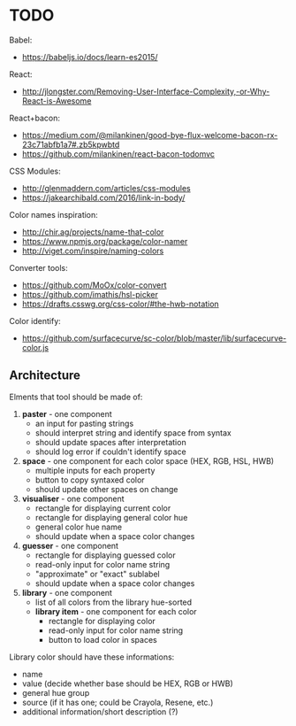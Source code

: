 # TODO

Babel:
- https://babeljs.io/docs/learn-es2015/

React:
- http://jlongster.com/Removing-User-Interface-Complexity,-or-Why-React-is-Awesome

React+bacon:
- https://medium.com/@milankinen/good-bye-flux-welcome-bacon-rx-23c71abfb1a7#.zb5kpwbtd
- https://github.com/milankinen/react-bacon-todomvc

CSS Modules:
- http://glenmaddern.com/articles/css-modules
- https://jakearchibald.com/2016/link-in-body/

Color names inspiration:

- http://chir.ag/projects/name-that-color
- https://www.npmjs.org/package/color-namer
- http://viget.com/inspire/naming-colors

Converter tools:

- https://github.com/MoOx/color-convert
- https://github.com/imathis/hsl-picker
- https://drafts.csswg.org/css-color/#the-hwb-notation

Color identify:

- https://github.com/surfacecurve/sc-color/blob/master/lib/surfacecurve-color.js


## Architecture

Elments that tool should be made of:

1. **paster** - one component
    - an input for pasting strings
    - should interpret string and identify space from syntax
    - should update spaces after interpretation
    - should log error if couldn't identify space
2. **space** - one component for each color space (HEX, RGB, HSL, HWB)
    - multiple inputs for each property
    - button to copy syntaxed color
    - should update other spaces on change
3. **visualiser** - one component
    - rectangle for displaying current color
    - rectangle for displaying general color hue
    - general color hue name
    - should update when a space color changes
4. **guesser** - one component
    - rectangle for displaying guessed color
    - read-only input for color name string
    - "approximate" or "exact" sublabel
    - should update when a space color changes
5. **library** - one component
    - list of all colors from the library hue-sorted
    - **library item** - one component for each color
        - rectangle for displaying color
        - read-only input for color name string
        - button to load color in spaces

Library color should have these informations:
- name
- value (decide whether base should be HEX, RGB or HWB)
- general hue group
- source (if it has one; could be Crayola, Resene, etc.)
- additional information/short description (?)
